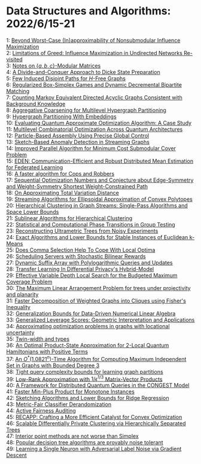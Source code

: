 # Data Structures and Algorithms: 2022/6/15-21  
1: [Beyond Worst-Case (In)approximability of Nonsubmodular Influence  Maximization](https://doi.org/10.48550/arXiv.1710.02827)  
2: [Limitations of Greed: Influence Maximization in Undirected Networks  Re-visited](https://doi.org/10.48550/arXiv.2002.11679)  
3: [Notes on $\{a,b,c\}$-Modular Matrices](https://doi.org/10.48550/arXiv.2106.14980)  
4: [A Divide-and-Conquer Approach to Dicke State Preparation](https://doi.org/10.48550/arXiv.2112.12435)  
5: [Few Induced Disjoint Paths for $H$-Free Graphs](https://doi.org/10.48550/arXiv.2203.03319)  
6: [Regularized Box-Simplex Games and Dynamic Decremental Bipartite Matching](https://doi.org/10.48550/arXiv.2204.12721)  
7: [Counting Markov Equivalent Directed Acyclic Graphs Consistent with  Background Knowledge](https://doi.org/10.48550/arXiv.2206.06744)  
8: [Aggregative Coarsening for Multilevel Hypergraph Partitioning](https://doi.org/10.48550/arXiv.1802.09610)  
9: [Hypergraph Partitioning With Embeddings](https://doi.org/10.48550/arXiv.1909.04016)  
10: [Evaluating Quantum Approximate Optimization Algorithm: A Case Study](https://doi.org/10.48550/arXiv.1910.04881)  
11: [Multilevel Combinatorial Optimization Across Quantum Architectures](https://doi.org/10.48550/arXiv.1910.09985)  
12: [Particle-Based Assembly Using Precise Global Control](https://doi.org/10.48550/arXiv.2105.05784)  
13: [Sketch-Based Anomaly Detection in Streaming Graphs](https://doi.org/10.48550/arXiv.2106.04486)  
14: [Improved Parallel Algorithm for Minimum Cost Submodular Cover Problem](https://doi.org/10.48550/arXiv.2108.04416)  
15: [EDEN: Communication-Efficient and Robust Distributed Mean Estimation for  Federated Learning](https://doi.org/10.48550/arXiv.2108.08842)  
16: [A faster algorithm for Cops and Robbers](https://doi.org/10.48550/arXiv.2112.07449)  
17: [Sequential Optimization Numbers and Conjecture about Edge-Symmetry and  Weight-Symmetry Shortest Weight-Constrained Path](https://doi.org/10.48550/arXiv.2206.07052)  
18: [On Approximating Total Variation Distance](https://doi.org/10.48550/arXiv.2206.07209)  
19: [Streaming Algorithms for Ellipsoidal Approximation of Convex Polytopes](https://doi.org/10.48550/arXiv.2206.07250)  
20: [Hierarchical Clustering in Graph Streams: Single-Pass Algorithms and  Space Lower Bounds](https://doi.org/10.48550/arXiv.2206.07554)  
21: [Sublinear Algorithms for Hierarchical Clustering](https://doi.org/10.48550/arXiv.2206.07633)  
22: [Statistical and Computational Phase Transitions in Group Testing](https://doi.org/10.48550/arXiv.2206.07640)  
23: [Reconstructing Ultrametric Trees from Noisy Experiments](https://doi.org/10.48550/arXiv.2206.07672)  
24: [Exact Algorithms and Lower Bounds for Stable Instances of Euclidean  k-Means](https://doi.org/10.48550/arXiv.1807.05443)  
25: [Does Comma Selection Help To Cope With Local Optima](https://doi.org/10.48550/arXiv.2004.01274)  
26: [Scheduling Servers with Stochastic Bilinear Rewards](https://doi.org/10.48550/arXiv.2112.06362)  
27: [Dynamic Suffix Array with Polylogarithmic Queries and Updates](https://doi.org/10.48550/arXiv.2201.01285)  
28: [Transfer Learning In Differential Privacy's Hybrid-Model](https://doi.org/10.48550/arXiv.2201.12018)  
29: [Effective Variable Depth Local Search for the Budgeted Maximum Coverage  Problem](https://doi.org/10.48550/arXiv.2202.03093)  
30: [The Maximum Linear Arrangement Problem for trees under projectivity and  planarity](https://doi.org/10.48550/arXiv.2206.06924)  
31: [Faster Decomposition of Weighted Graphs into Cliques using Fisher's  Inequality](https://doi.org/10.48550/arXiv.2206.07286)  
32: [Generalization Bounds for Data-Driven Numerical Linear Algebra](https://doi.org/10.48550/arXiv.2206.07886)  
33: [Generalized Leverage Scores: Geometric Interpretation and Applications](https://doi.org/10.48550/arXiv.2206.08054)  
34: [Approximating optimization problems in graphs with locational  uncertainty](https://doi.org/10.48550/arXiv.2206.08187)  
35: [Twin-width and types](https://doi.org/10.48550/arXiv.2206.08248)  
36: [An Optimal Product-State Approximation for 2-Local Quantum Hamiltonians  with Positive Terms](https://doi.org/10.48550/arXiv.2206.08342)  
37: [An $O^*(1.0821^n)$-Time Algorithm for Computing Maximum Independent Set  in Graphs with Bounded Degree 3](https://doi.org/10.48550/arXiv.1308.1351)  
38: [Tight query complexity bounds for learning graph partitions](https://doi.org/10.48550/arXiv.2112.07897)  
39: [Low-Rank Approximation with $1/\epsilon^{1/3}$ Matrix-Vector Products](https://doi.org/10.48550/arXiv.2202.05120)  
40: [A Framework for Distributed Quantum Queries in the CONGEST Model](https://doi.org/10.48550/arXiv.2202.10969)  
41: [Faster Min-Plus Product for Monotone Instances](https://doi.org/10.48550/arXiv.2204.04500)  
42: [Sketching Algorithms and Lower Bounds for Ridge Regression](https://doi.org/10.48550/arXiv.2204.06653)  
43: [Metric-Fair Classifier Derandomization](https://doi.org/10.48550/arXiv.2206.07826)  
44: [Active Fairness Auditing](https://doi.org/10.48550/arXiv.2206.08450)  
45: [RECAPP: Crafting a More Efficient Catalyst for Convex Optimization](https://doi.org/10.48550/arXiv.2206.08627)  
46: [Scalable Differentially Private Clustering via Hierarchically Separated  Trees](https://doi.org/10.48550/arXiv.2206.08646)  
47: [Interior point methods are not worse than Simplex](https://doi.org/10.48550/arXiv.2206.08810)  
48: [Popular decision tree algorithms are provably noise tolerant](https://doi.org/10.48550/arXiv.2206.08899)  
49: [Learning a Single Neuron with Adversarial Label Noise via Gradient  Descent](https://doi.org/10.48550/arXiv.2206.08918)  